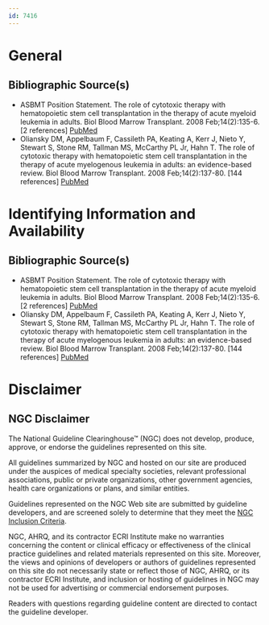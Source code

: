 ```yaml
---
id: 7416
---
```


# General

## Bibliographic Source(s)

- ASBMT Position Statement. The role of cytotoxic therapy with hematopoietic stem cell transplantation in the therapy of acute myeloid leukemia in adults. Biol Blood Marrow Transplant. 2008 Feb;14(2):135-6. [2 references] [ PubMed ](http://www.ncbi.nlm.nih.gov/entrez/query.fcgi?cmd=Retrieve&db=pubmed&dopt=Abstract&list_uids=18215776)
- Oliansky DM, Appelbaum F, Cassileth PA, Keating A, Kerr J, Nieto Y, Stewart S, Stone RM, Tallman MS, McCarthy PL Jr, Hahn T. The role of cytotoxic therapy with hematopoietic stem cell transplantation in the therapy of acute myelogenous leukemia in adults: an evidence-based review. Biol Blood Marrow Transplant. 2008 Feb;14(2):137-80. [144 references] [ PubMed ](http://www.ncbi.nlm.nih.gov/entrez/query.fcgi?cmd=Retrieve&db=pubmed&dopt=Abstract&list_uids=18215777)

# Identifying Information and Availability

## Bibliographic Source(s)

- ASBMT Position Statement. The role of cytotoxic therapy with hematopoietic stem cell transplantation in the therapy of acute myeloid leukemia in adults. Biol Blood Marrow Transplant. 2008 Feb;14(2):135-6. [2 references] [ PubMed ](http://www.ncbi.nlm.nih.gov/entrez/query.fcgi?cmd=Retrieve&db=pubmed&dopt=Abstract&list_uids=18215776)
- Oliansky DM, Appelbaum F, Cassileth PA, Keating A, Kerr J, Nieto Y, Stewart S, Stone RM, Tallman MS, McCarthy PL Jr, Hahn T. The role of cytotoxic therapy with hematopoietic stem cell transplantation in the therapy of acute myelogenous leukemia in adults: an evidence-based review. Biol Blood Marrow Transplant. 2008 Feb;14(2):137-80. [144 references] [ PubMed ](http://www.ncbi.nlm.nih.gov/entrez/query.fcgi?cmd=Retrieve&db=pubmed&dopt=Abstract&list_uids=18215777)

# Disclaimer

## NGC Disclaimer

The National Guideline Clearinghouse™ (NGC) does not develop, produce, approve, or endorse the guidelines represented on this site.

All guidelines summarized by NGC and hosted on our site are produced under the auspices of medical specialty societies, relevant professional associations, public or private organizations, other government agencies, health care organizations or plans, and similar entities.

Guidelines represented on the NGC Web site are submitted by guideline developers, and are screened solely to determine that they meet the [NGC Inclusion Criteria](/help-and-about/summaries/inclusion-criteria).

NGC, AHRQ, and its contractor ECRI Institute make no warranties concerning the content or clinical efficacy or effectiveness of the clinical practice guidelines and related materials represented on this site. Moreover, the views and opinions of developers or authors of guidelines represented on this site do not necessarily state or reflect those of NGC, AHRQ, or its contractor ECRI Institute, and inclusion or hosting of guidelines in NGC may not be used for advertising or commercial endorsement purposes.

Readers with questions regarding guideline content are directed to contact the guideline developer.

